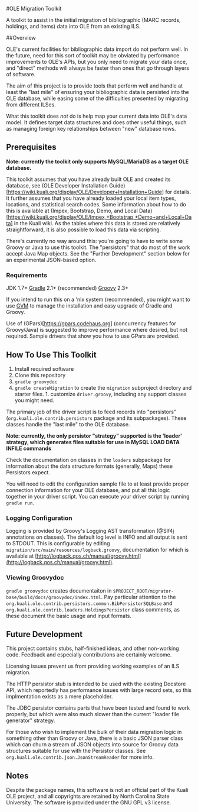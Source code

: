 #OLE Migration Toolkit

A toolkit to assist in the initial migration of bibliographic (MARC
records, holdings, and items)  data into  OLE from an existing ILS.

##Overview

OLE's current facilities for bibliographic data import do not perform
well.  In the future, need for this sort of toolkit may be obviated by
performance improvements to OLE's APIs, but you only need to migrate
your data once, and "direct" methods will always be faster than ones
that go through layers of software.

The aim of this project is to provide tools that perform well and handle
at least the "last mile" of ensuring your bibliographic data is
persisted into the OLE database, while easing some of the difficulties
presented by migrating from different ILSes.

What this toolkit does *not* do is help map your current data into OLE's
data model.  It defines target data structures and does other useful
things, such as managing foreign key relationships between "new"
database rows.

## Prerequisites

**Note: currently the toolkit only supports MySQL/MariaDB as a target
OLE database.**

This toolkit assumes that you have already built OLE and created its
database, see (OLE Developer Installation
Guide)[https://wiki.kuali.org/display/OLE/Developer+Installation+Guide]
for details.  It further assumes that you have already loaded your local
item types, locations, and statistical search codes.  Some information
about how to do this is available at (Impex, Bootstrap, Demo, and Local
Data)[https://wiki.kuali.org/display/OLE/Impex,+Bootstrap,+Demo+and+Local+Data]
in the Kuali wiki.  As the tables where this data is stored are
relatively straightforward, it is also possible to load this data via
scripting.

There's currently no way around this: you're going to have to write some
Groovy or Java to use this toolkit.  The "persistors" that do most of
the work accept Java Map objects.  See the "Further Development" section
below for an experimental JSON-based option.

### Requirements

JDK 1.7+
[Gradle](https://www.gradle.org) 2.1+
(recommended) [Groovy](http://groovy.codehaus.org) 2.3+

If you intend to run this on a 'nix system (recommended), you might want
to use [GVM](http://gvmtool.net) to manage the installation and easy
upgrade of Gradle and Groovy.

Use of (GPars)[https://gpars.codehaus.org] (concurrency features for
Groovy/Java) is suggested to improve performance where desired, but
not required.  Sample drivers that show you how to use GPars are
provided.

## How To Use This Toolkit

1. Install required software
1. Clone this repository
1. `gradle groovydoc` 
1. `gradle createMigration` to create the `migration` subproject
directory and starter files.  1. customize `driver.groovy`, including any support classes you might need.

The primary job of the driver script is to feed records into
"persistors" (`org.kuali.ole.contrib.persistors` package and its
subpackages).  These classes handle the "last mile" to the OLE database.  

**Note: currently, the only persistor "strategy" supported is the
'loader' strategy, which generates files suitable for use in MySQL LOAD
DATA INFILE commands**

Check the documentation on classes in the `loaders` subpackage for
information about the data structure formats (generally, Maps) these
Persistors expect.

You will need to edit the configuration sample file  to at least provide
proper connection information for your OLE database, and put all this
logic together in your driver script.  You can execute your driver
script by running `gradle run`. 

### Logging Configuration

Logging is provided by Groovy's Logging AST transformation (@Slf4j
annotations on classes).  The default log level is INFO and all output
is sent to STDOUT. This is configurable by editing
`migration/src/main/resources/logback.groovy`, documentation for which
is available at
[http://logback.qos.ch/manual/groovy.html](http://logback.qos.ch/manual/groovy.html).

### Viewing Groovydoc

`gradle groovydoc` creates documentaiton in
`$PROJECT_ROOT/migrator-base/build/docs/groovydoc/index.html`.  Pay
particular attention to the
`org.kuali.ole.contrib.persistors.common.BibPersistorSQLBase` and
`org.kuali.ole.contrib.loaders.HoldingsPersistor` class comments, as
these document the basic usage and input formats.

## Future Development

This project contains stubs, half-finished ideas, and other non-working
code.  Feedback and especially contributions are certainly welcome.

Licensing issues prevent us from providing working examples of an ILS
migration.

The HTTP persistor stub is intended to be used with the existing
Docstore API, which reportedly has performance issues with large record
sets, so this implmentation exists as a mere placeholder.

The JDBC persistor contains parts that have been tested and found to
work properly, but which were also much slower than the current "loader
file generator" strategy.   

For those who wish to implement the bulk of their data migration logic
in something other than Groovy or Java, there is a basic JSON parser
class which can churn a stream of JSON objects into source for Groovy
data structures suitable for use with the Persistor classes.  See
`org.kuali.ole.contrib.json.JsonStreamReader` for more info.

## Notes

Despite the package names, this software is not an official part of the Kuali OLE project, and all copyrights are retained by North Carolina State University.  The software is provided under the GNU GPL v3 license.
